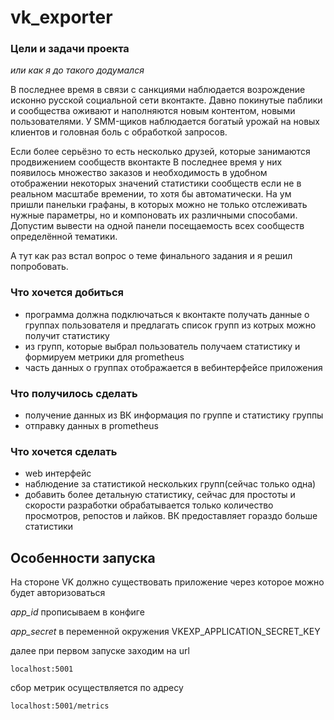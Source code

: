 # vk_exporter

### Цели и задачи проекта

*или как я до такого додумался*

В последнее время в связи с санкциями наблюдается возрождение исконно русской социальной сети вконтакте. Давно покинутые
паблики и сообщества оживают и наполняются новым контентом, новыми пользователями. У SMM-щиков наблюдается богатый
урожай на новых клиентов и головная боль с обработкой запросов.

Если более серьёзно то есть несколько друзей, которые занимаются продвижением сообществ вконтакте В последнее время у
них появилось множество заказов и необходимость в удобном отображении некоторых значений статистики сообществ если не в
реальном масштабе времении, то хотя бы автоматически. На ум пришли панельки графаны, в которых можно не только
отслеживать нужные параметры, но и компоновать их различными способами. Допустим вывести на одной панели посещаемость
всех сообществ определённой тематики.

А тут как раз встал вопрос о теме финального задания и я решил попробовать.

### Что хочется добиться

* программа должна подключаться к вконтакте получать данные о группах пользователя и предлагать список групп из котрых
  можно получит статистику
* из групп, которые выбрал пользователь получаем статистику и формируем метрики для prometheus
* часть данных о группах отображается в вебинтерфейсе приложения

### Что получилось сделать

* получение данных из ВК информация по группе и статистику группы
* отправку данных в prometheus

### Что хочется сделать

* web интерфейс
* наблюдение за статистикой нескольких групп(сейчас только одна)
* добавить более детальную статистику, сейчас для простоты и скорости разработки обрабатывается только количество
  просмотров, репостов и лайков. ВК предоставляет гораздо больше статистики

## Особенности запуска

На стороне VK должно существовать приложение через которое можно будет авторизоваться

*app_id* прописываем в конфиге

*app_secret* в переменной окружения VKEXP_APPLICATION_SECRET_KEY

далее при первом запуске заходим на url

```commandline
localhost:5001
```

сбор метрик осуществляется по адресу 

```
localhost:5001/metrics 
```
